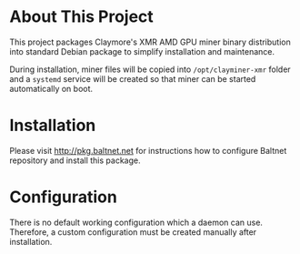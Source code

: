 # About This Project
This project packages Claymore's XMR AMD GPU miner binary distribution into standard Debian package to simplify installation and maintenance.

During installation, miner files will be copied into `/opt/clayminer-xmr` folder and a `systemd` service will be created so that miner can be started automatically on boot.

# Installation
Please visit http://pkg.baltnet.net for instructions how to configure Baltnet repository and install this package.

# Configuration
There is no default working configuration which a daemon can use. Therefore, a custom configuration must be created manually after installation.
